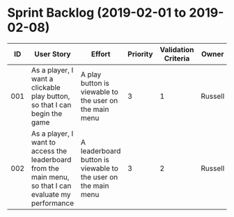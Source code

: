 # Sprint Backlog (2019-02-01 to 2019-02-08)

| ID | User Story | Effort | Priority | Validation Criteria | Owner |
|----|------------|--------|----------|---------------------|--------|
| 001      | As a player, I want a clickable play button, so that I can begin the game                                   | A play button is viewable to the user on the main menu                                  | 3          | 1            | Russell    |
| 002       | As a player, I want to access the leaderboard from the main menu, so that I can evaluate my performance     | A leaderboard button is viewable to the user on the main menu                           | 3          | 2             | Russell    |
